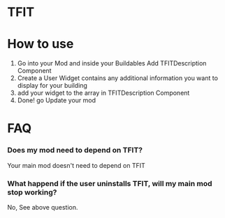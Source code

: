 # TFIT

# How to use
 1. Go into your Mod and inside your Buildables Add TFITDescription Component  
 2. Create a User Widget contains any additional information you want to display for your building
 3. add your widget to the array in TFITDescription Component
 4. Done! go Update your mod 

# FAQ

### Does my mod need to depend on TFIT?
Your main mod doesn't need to depend on TFIT

### What happend if the user uninstalls TFIT, will my main mod stop working?
No, See above question.
 
